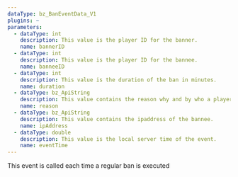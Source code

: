 ```yaml
---
dataType: bz_BanEventData_V1
plugins: ~
parameters:
  - dataType: int
    description: This value is the player ID for the banner.
    name: bannerID
  - dataType: int
    description: This value is the player ID for the bannee.
    name: banneeID
  - dataType: int
    description: This value is the duration of the ban in minutes.
    name: duration
  - dataType: bz_ApiString
    description: This value contains the reason why and by who a player got banned.
    name: reason
  - dataType: bz_ApiString
    description: This value contains the ipaddress of the bannee.
    name: ipAddress
  - dataType: double
    description: This value is the local server time of the event.
    name: eventTime
---
```


This event is called each time a regular ban is executed
